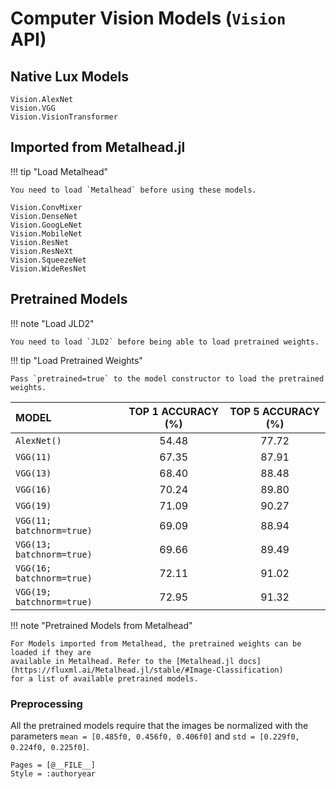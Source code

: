 # Computer Vision Models (`Vision` API)

## Native Lux Models

```@docs
Vision.AlexNet
Vision.VGG
Vision.VisionTransformer
```

## Imported from Metalhead.jl

!!! tip "Load Metalhead"

    You need to load `Metalhead` before using these models.

```@docs
Vision.ConvMixer
Vision.DenseNet
Vision.GoogLeNet
Vision.MobileNet
Vision.ResNet
Vision.ResNeXt
Vision.SqueezeNet
Vision.WideResNet
```

## Pretrained Models

!!! note "Load JLD2"

    You need to load `JLD2` before being able to load pretrained weights.

!!! tip "Load Pretrained Weights"

    Pass `pretrained=true` to the model constructor to load the pretrained weights.


| MODEL                     | TOP 1 ACCURACY (%) | TOP 5 ACCURACY (%) |
| :------------------------ | :----------------: | :----------------: |
| `AlexNet()`               |       54.48        |       77.72        |
| `VGG(11)`                 |       67.35        |       87.91        |
| `VGG(13)`                 |       68.40        |       88.48        |
| `VGG(16)`                 |       70.24        |       89.80        |
| `VGG(19)`                 |       71.09        |       90.27        |
| `VGG(11; batchnorm=true)` |       69.09        |       88.94        |
| `VGG(13; batchnorm=true)` |       69.66        |       89.49        |
| `VGG(16; batchnorm=true)` |       72.11        |       91.02        |
| `VGG(19; batchnorm=true)` |       72.95        |       91.32        |

!!! note "Pretrained Models from Metalhead"

    For Models imported from Metalhead, the pretrained weights can be loaded if they are
    available in Metalhead. Refer to the [Metalhead.jl docs](https://fluxml.ai/Metalhead.jl/stable/#Image-Classification)
    for a list of available pretrained models.

### Preprocessing

All the pretrained models require that the images be normalized with the parameters
`mean = [0.485f0, 0.456f0, 0.406f0]` and `std = [0.229f0, 0.224f0, 0.225f0]`.

```@bibliography
Pages = [@__FILE__]
Style = :authoryear
```
